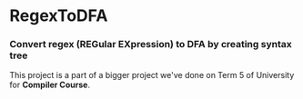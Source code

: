 # RegexToDFA
### Convert regex (REGular EXpression) to DFA by creating syntax tree

This project is a part of a bigger project we've done on Term 5 of University for **Compiler Course**. 
